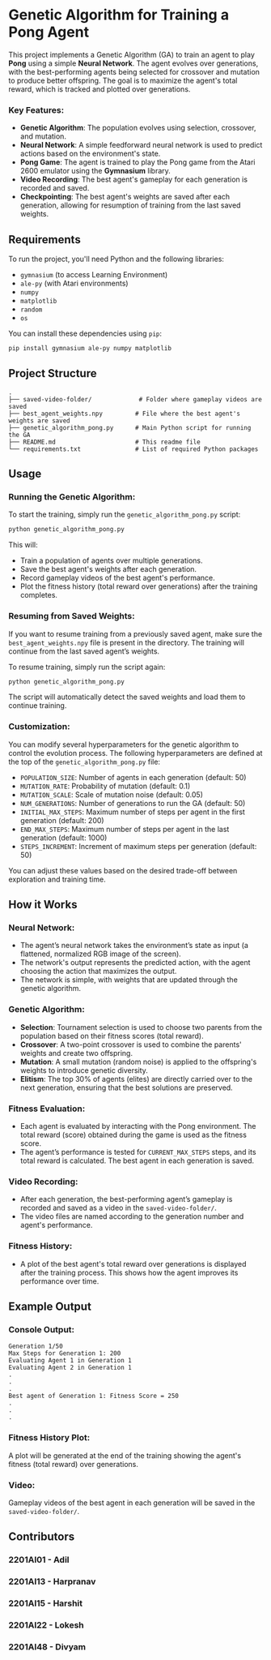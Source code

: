 # Genetic Algorithm for Training a Pong Agent

This project implements a Genetic Algorithm (GA) to train an agent to play **Pong** using a simple **Neural Network**. The agent evolves over generations, with the best-performing agents being selected for crossover and mutation to produce better offspring. The goal is to maximize the agent's total reward, which is tracked and plotted over generations.

### Key Features:
- **Genetic Algorithm**: The population evolves using selection, crossover, and mutation.
- **Neural Network**: A simple feedforward neural network is used to predict actions based on the environment's state.
- **Pong Game**: The agent is trained to play the Pong game from the Atari 2600 emulator using the **Gymnasium** library.
- **Video Recording**: The best agent's gameplay for each generation is recorded and saved.
- **Checkpointing**: The best agent's weights are saved after each generation, allowing for resumption of training from the last saved weights.

## Requirements

To run the project, you'll need Python and the following libraries:

- `gymnasium` (to access Learning Environment)
- `ale-py` (with Atari environments)
- `numpy`
- `matplotlib`
- `random`
- `os`

You can install these dependencies using `pip`:

```bash
pip install gymnasium ale-py numpy matplotlib
```

## Project Structure

```
.
├── saved-video-folder/             # Folder where gameplay videos are saved
├── best_agent_weights.npy         # File where the best agent's weights are saved
├── genetic_algorithm_pong.py      # Main Python script for running the GA
├── README.md                      # This readme file
└── requirements.txt               # List of required Python packages
```

## Usage

### Running the Genetic Algorithm:

To start the training, simply run the `genetic_algorithm_pong.py` script:

```bash
python genetic_algorithm_pong.py
```

This will:
- Train a population of agents over multiple generations.
- Save the best agent's weights after each generation.
- Record gameplay videos of the best agent's performance.
- Plot the fitness history (total reward over generations) after the training completes.

### Resuming from Saved Weights:

If you want to resume training from a previously saved agent, make sure the `best_agent_weights.npy` file is present in the directory. The training will continue from the last saved agent’s weights.

To resume training, simply run the script again:

```bash
python genetic_algorithm_pong.py
```

The script will automatically detect the saved weights and load them to continue training.

### Customization:

You can modify several hyperparameters for the genetic algorithm to control the evolution process. The following hyperparameters are defined at the top of the `genetic_algorithm_pong.py` file:

- `POPULATION_SIZE`: Number of agents in each generation (default: 50)
- `MUTATION_RATE`: Probability of mutation (default: 0.1)
- `MUTATION_SCALE`: Scale of mutation noise (default: 0.05)
- `NUM_GENERATIONS`: Number of generations to run the GA (default: 50)
- `INITIAL_MAX_STEPS`: Maximum number of steps per agent in the first generation (default: 200)
- `END_MAX_STEPS`: Maximum number of steps per agent in the last generation (default: 1000)
- `STEPS_INCREMENT`: Increment of maximum steps per generation (default: 50)

You can adjust these values based on the desired trade-off between exploration and training time.

## How it Works

### Neural Network:
- The agent’s neural network takes the environment’s state as input (a flattened, normalized RGB image of the screen).
- The network's output represents the predicted action, with the agent choosing the action that maximizes the output.
- The network is simple, with weights that are updated through the genetic algorithm.

### Genetic Algorithm:
- **Selection**: Tournament selection is used to choose two parents from the population based on their fitness scores (total reward).
- **Crossover**: A two-point crossover is used to combine the parents' weights and create two offspring.
- **Mutation**: A small mutation (random noise) is applied to the offspring's weights to introduce genetic diversity.
- **Elitism**: The top 30% of agents (elites) are directly carried over to the next generation, ensuring that the best solutions are preserved.

### Fitness Evaluation:
- Each agent is evaluated by interacting with the Pong environment. The total reward (score) obtained during the game is used as the fitness score.
- The agent’s performance is tested for `CURRENT_MAX_STEPS` steps, and its total reward is calculated. The best agent in each generation is saved.

### Video Recording:
- After each generation, the best-performing agent’s gameplay is recorded and saved as a video in the `saved-video-folder/`.
- The video files are named according to the generation number and agent's performance.

### Fitness History:
- A plot of the best agent's total reward over generations is displayed after the training process. This shows how the agent improves its performance over time.

## Example Output

### Console Output:
```
Generation 1/50
Max Steps for Generation 1: 200
Evaluating Agent 1 in Generation 1
Evaluating Agent 2 in Generation 1
.
.
.
Best agent of Generation 1: Fitness Score = 250
.
.
.
```

### Fitness History Plot:
A plot will be generated at the end of the training showing the agent's fitness (total reward) over generations.

### Video:
Gameplay videos of the best agent in each generation will be saved in the `saved-video-folder/`.

## Contributors
### 2201AI01 - Adil
### 2201AI13 - Harpranav
### 2201AI15 - Harshit
### 2201AI22 - Lokesh
### 2201AI48 - Divyam